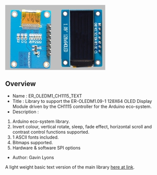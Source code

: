 
![ OLED ](https://github.com/gavinlyonsrepo/ER_OLEDM1_CH1115/blob/main/extras/image/oled.jpg)

  
Overview
--------------------
* Name : ER_OLEDM1_CH1115_TEXT
* Title : Library to support the ER-OLEDM1.09-1 128X64 OLED Display Module driven by the CH1115 controller for the Arduino eco-system.
* Description : 

1. Arduino eco-system library.      
2. Invert colour, vertical rotate, sleep, fade effect, horizontal scroll and contrast control  functions supported.
3. 1 ASCII fonts included.
4. Bitmaps supported.
5. Hardware & software SPI options

* Author: Gavin Lyons

A light weight basic text version of the main library [here at link](https://github.com/gavinlyonsrepo/ER_OLEDM1_CH1115).
